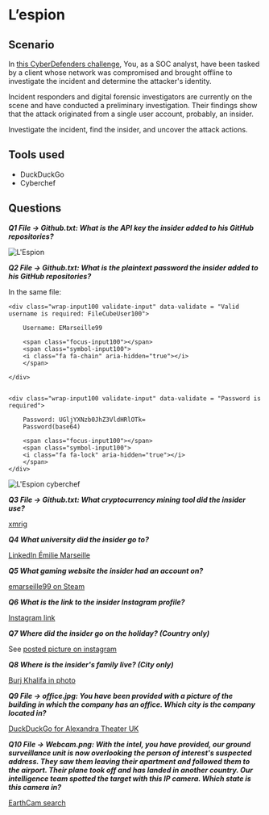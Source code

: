 # L’espion

## Scenario

In [this CyberDefenders challenge](https://cyberdefenders.org/blueteam-ctf-challenges/73), You, as a SOC analyst, have been tasked by a client whose network was compromised and brought offline to investigate the incident and determine the attacker's identity.

Incident responders and digital forensic investigators are currently on the scene and have conducted a preliminary investigation. Their findings show that the attack originated from a single user account, probably, an insider.

Investigate the incident, find the insider, and uncover the attack actions.

## Tools used

* DuckDuckGo
* Cyberchef

## Questions

***Q1 File -> Github.txt: What is the API key the insider added to his GitHub repositories?***

![L'Espion](/_static/images/lespion1.png)

***Q2 File -> Github.txt: What is the plaintext password the insider added to his GitHub repositories?*** 

In the same file:

```text
<div class="wrap-input100 validate-input" data-validate = "Valid username is required: FileCubeUser100">

    Username: EMarseille99
    
    <span class="focus-input100"></span>
    <span class="symbol-input100">
    <i class="fa fa-chain" aria-hidden="true"></i>
    </span>
    
</div> 


<div class="wrap-input100 validate-input" data-validate = "Password is required">

    Password: UGljYXNzb0JhZ3VldHRlOTk=
    Password(base64)
    
    <span class="focus-input100"></span>
    <span class="symbol-input100">
    <i class="fa fa-lock" aria-hidden="true"></i>
    </span>
</div>
```

![L'Espion cyberchef](/_static/images/lespion2.png)

***Q3 File -> Github.txt: What cryptocurrency mining tool did the insider use?***

[xmrig](https://github.com/EMarseille99/xmrig)

***Q4 What university did the insider go to?*** 

[LinkedIn Émilie Marseille](https://www.linkedin.com/in/%C3%A9milie-marseille-4b353a1aa/)

***Q5 What gaming website the insider had an account on?*** 

[emarseille99 on Steam](https://steamcommunity.com/id/emarseille99/)

***Q6 What is the link to the insider Instagram profile?*** 

[Instagram link](https://www.instagram.com/EMarseille99/)

***Q7 Where did the insider go on the holiday? (Country only)***

See [posted picture on instagram](https://www.instagram.com/emarseille99/p/CAjDd_dlHds/)

***Q8 Where is the insider's family live? (City only)***

[Burj Khalifa in photo](https://www.instagram.com/p/CAjCfM1lKhq/)

***Q9 File -> office.jpg: You have been provided with a picture of the building in which the company has an office. Which city is the company located in?*** 

[DuckDuckGo for Alexandra Theater UK](https://duckduckgo.com/?t=ffab&Q=Alexandra+Theater+UK)

***Q10 File -> Webcam.png: With the intel, you have provided, our ground surveillance unit is now overlooking the person of interest's suspected address. They saw them leaving their apartment and followed them to the airport. Their plane took off and has landed in another country. Our intelligence team spotted the target with this IP camera. Which state is this camera in?***

[EarthCam search](https://www.earthcam.com/)

